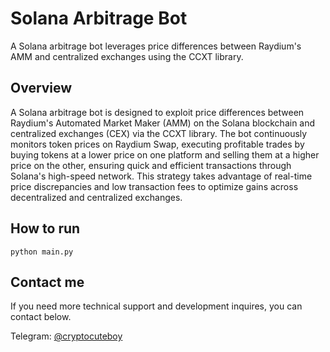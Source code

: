 # Solana Arbitrage Bot

A Solana arbitrage bot leverages price differences between Raydium's AMM and centralized exchanges using the CCXT library. 

## Overview

A Solana arbitrage bot is designed to exploit price differences between Raydium's Automated Market Maker (AMM) on the Solana blockchain and centralized exchanges (CEX) via the CCXT library. 
The bot continuously monitors token prices on Raydium Swap, executing profitable trades by buying tokens at a lower price on one platform and selling them at a higher price on the other, ensuring quick and efficient transactions through Solana's high-speed network. 
This strategy takes advantage of real-time price discrepancies and low transaction fees to optimize gains across decentralized and centralized exchanges.

## How to run
```
python main.py
```

## Contact me

If you need more technical support and development inquires, you can contact below.

Telegram: [@cryptocuteboy](https://t.me/@cryptocuteboy)

